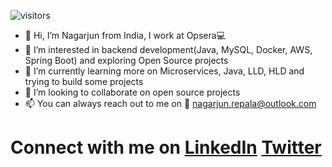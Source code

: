 ![visitors](https://visitor-badge.laobi.icu/badge?page_id=nagarjun-repala.nagarjun-repala)
- 👋 Hi, I’m Nagarjun from India, I work at Opsera:computer:
- 👀 I’m interested in backend development(Java, MySQL, Docker, AWS, Spring Boot) and exploring Open Source projects
- 🌱 I’m currently learning more on Microservices, Java, LLD, HLD and trying to build some projects
- :raised_hands: I’m looking to collaborate on open source projects
- 📫 You can always reach out to me on :email: nagarjun.repala@outlook.com

# Connect with me on [LinkedIn](https://www.linkedin.com/in/nagarjun-repala) [Twitter](https://twitter.com/nagarjun_repala)


<!---
nagarjun-repala/nagarjun-repala is a ✨ special ✨ repository because its `README.md` (this file) appears on your GitHub profile.
You can click the Preview link to take a look at your changes.
--->
